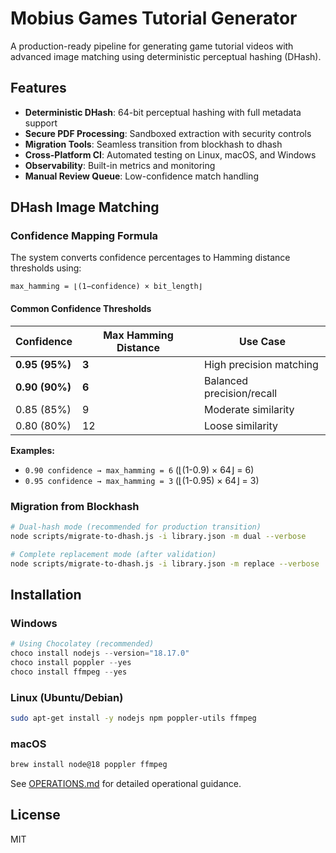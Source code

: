 # Mobius Games Tutorial Generator

A production-ready pipeline for generating game tutorial videos with advanced image matching using deterministic perceptual hashing (DHash).

## Features

- **Deterministic DHash**: 64-bit perceptual hashing with full metadata support
- **Secure PDF Processing**: Sandboxed extraction with security controls
- **Migration Tools**: Seamless transition from blockhash to dhash
- **Cross-Platform CI**: Automated testing on Linux, macOS, and Windows
- **Observability**: Built-in metrics and monitoring
- **Manual Review Queue**: Low-confidence match handling

## DHash Image Matching

### Confidence Mapping Formula

The system converts confidence percentages to Hamming distance thresholds using:

```
max_hamming = ⌊(1−confidence) × bit_length⌋
```

#### Common Confidence Thresholds

| Confidence | Max Hamming Distance | Use Case |
|-----------|---------------------|----------|
| **0.95 (95%)** | **3** | High precision matching |
| **0.90 (90%)** | **6** | Balanced precision/recall |
| 0.85 (85%) | 9 | Moderate similarity |
| 0.80 (80%) | 12 | Loose similarity |

**Examples:**
- `0.90 confidence → max_hamming = 6` (⌊(1-0.9) × 64⌋ = 6)
- `0.95 confidence → max_hamming = 3` (⌊(1-0.95) × 64⌋ = 3)

### Migration from Blockhash

```bash
# Dual-hash mode (recommended for production transition)
node scripts/migrate-to-dhash.js -i library.json -m dual --verbose

# Complete replacement mode (after validation)
node scripts/migrate-to-dhash.js -i library.json -m replace --verbose
```

## Installation

### Windows
```powershell
# Using Chocolatey (recommended)
choco install nodejs --version="18.17.0"
choco install poppler --yes
choco install ffmpeg --yes
```

### Linux (Ubuntu/Debian)
```bash
sudo apt-get install -y nodejs npm poppler-utils ffmpeg
```

### macOS
```bash
brew install node@18 poppler ffmpeg
```

See [OPERATIONS.md](OPERATIONS.md) for detailed operational guidance.

## License

MIT
